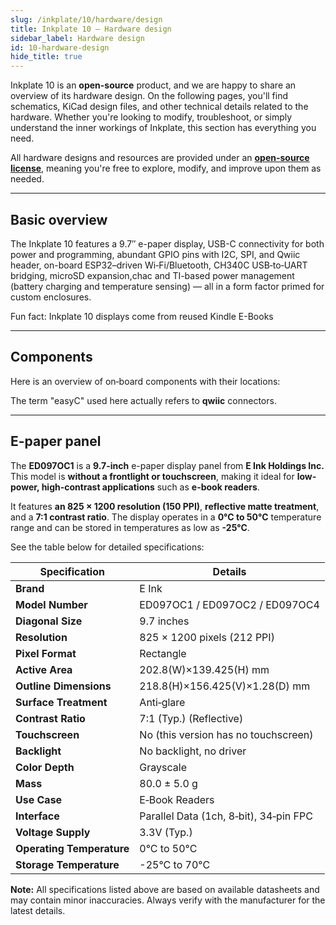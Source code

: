 ```yaml
---
slug: /inkplate/10/hardware/design
title: Inkplate 10 – Hardware design
sidebar_label: Hardware design
id: 10-hardware-design
hide_title: true
---
```


<SectionTitle title="Hardware design" backgroundImage="/img/inkplate_6_motion/6_motion_hw.png" />

Inkplate 10 is an **open-source** product, and we are happy to share an overview of its hardware design. On the following pages, you'll find schematics, KiCad design files, and other technical details related to the hardware. Whether you're looking to modify, troubleshoot, or simply understand the inner workings of Inkplate, this section has everything you need.  

<InfoBox>All hardware designs and resources are provided under an [**open-source license**](https://github.com/SolderedElectronics/Soldered-Inkplate-10-hardware-design/blob/main/LICENSE.md), meaning you're free to explore, modify, and improve upon them as needed.</InfoBox>  

---

## Basic overview

The Inkplate 10 features a 9.7″ e-paper display, USB-C connectivity for both power and programming, abundant GPIO pins with I2C, SPI, and Qwiic header, on-board ESP32–driven Wi‑Fi/Bluetooth, CH340C USB‑to‑UART bridging, microSD expansion,chac and TI-based power management (battery charging and temperature sensing) — all in a form factor primed for custom enclosures.

<InfoBox>Fun fact: Inkplate 10 displays come from reused Kindle E-Books </InfoBox>

---

## Components

Here is an overview of on‑board components with their locations:
<CenteredImage src="/img/inkplate10/inkplate_10_hw_front.jpg" alt="Inkplate 10 front" caption="Inkplate 10 front"  />
<CenteredImage src="/img/inkplate10/inkplate_10_hw_back.jpg" alt="Inkplate 10 back" caption="Inkplate 10 back" />

<InfoBox>The term "easyC" used here actually refers to **qwiic** connectors.</InfoBox>

---

## E-paper panel

The **ED097OC1** is a **9.7-inch** e-paper display panel from **E Ink Holdings Inc.** This model is **without a frontlight or touchscreen**, making it ideal for **low-power, high-contrast applications** such as **e-book readers**.  

It features **an 825 × 1200 resolution (150 PPI)**, **reflective matte treatment**, and a **7:1 contrast ratio**. The display operates in a **0°C to 50°C** temperature range and can be stored in temperatures as low as **-25°C**.  

See the table below for detailed specifications:  

| **Specification**  | **Details** |
|-------------------|------------|
| **Brand**        | E Ink |
| **Model Number** | ED097OC1 / ED097OC2 / ED097OC4|
| **Diagonal Size** | 9.7 inches |
| **Resolution** | 825 × 1200 pixels (212 PPI) |
| **Pixel Format** | Rectangle |
| **Active Area** | 202.8(W)×139.425(H) mm |
| **Outline Dimensions** | 218.8(H)×156.425(V)×1.28(D) mm |
| **Surface Treatment** | Anti‑glare |
| **Contrast Ratio** | 7:1 (Typ.) (Reflective) |
| **Touchscreen** | No (this version has no touchscreen) |
| **Backlight** | No backlight, no driver |
| **Color Depth** | Grayscale |
| **Mass** | 80.0 ± 5.0 g |
| **Use Case** | E‑Book Readers |
| **Interface** | Parallel Data (1ch, 8‑bit), 34‑pin FPC |
| **Voltage Supply** | 3.3V (Typ.) |
| **Operating Temperature** | 0°C to 50°C |
| **Storage Temperature** | -25°C to 70°C |

<InfoBox>**Note:** All specifications listed above are based on available datasheets and may contain minor inaccuracies. Always verify with the manufacturer for the latest details.</InfoBox>